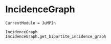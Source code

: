 # IncidenceGraph

```@meta
CurrentModule = JuMPIn
```

```@docs
IncidenceGraph
IncidenceGraph.get_bipartite_incidence_graph
```
